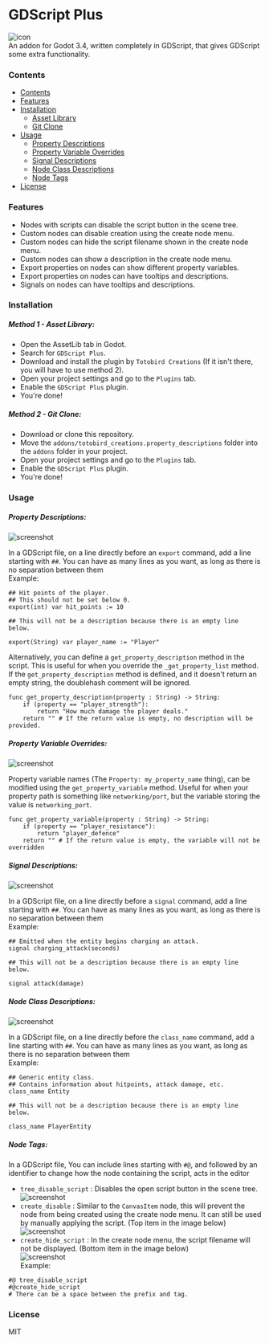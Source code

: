 # GDScript Plus
![icon](https://raw.githubusercontent.com/Totobird-Creations/Godot-GDScript-Plus/main/images/icon.png)<br />
An addon for Godot 3.4, written completely in GDScript, that gives GDScript some extra functionality.

### Contents
- [Contents](#contents)
- [Features](#features)
- [Installation](#installation)
	- [Asset Library](#method-1---asset-library)
	- [Git Clone](#method-2---git-clone)
- [Usage](#usage)
	- [Property Descriptions](#property-descriptions)
	- [Property Variable Overrides](#property-variable-overrides)
	- [Signal Descriptions](#signal-descriptions)
	- [Node Class Descriptions](#node-class-descriptions)
	- [Node Tags](#node-tags)
- [License](#license)

### Features
- Nodes with scripts can disable the script button in the scene tree.
- Custom nodes can disable creation using the create node menu.
- Custom nodes can hide the script filename shown in the create node menu.
- Custom nodes can show a description in the create node menu.
- Export properties on nodes can show different property variables.
- Export properties on nodes can have tooltips and descriptions.
- Signals on nodes can have tooltips and descriptions.

### Installation

##### Method 1 - Asset Library:
- Open the AssetLib tab in Godot.
- Search for `GDScript Plus`.
- Download and install the plugin by `Totobird Creations` (If it isn't there, you will have to use method 2).
- Open your project settings and go to the `Plugins` tab.
- Enable the `GDScript Plus` plugin.
- You're done!

##### Method 2 - Git Clone:
- Download or clone this repository.
- Move the `addons/totobird_creations.property_descriptions` folder into the `addons` folder in your project.
- Open your project settings and go to the `Plugins` tab.
- Enable the `GDScript Plus` plugin.
- You're done!

### Usage

##### Property Descriptions:
![screenshot](https://raw.githubusercontent.com/Totobird-Creations/Godot-GDScript-Plus/main/images/screenshot_property_description.png)<br />

In a GDScript file, on a line directly before an `export` command, add a line starting with `##`. You can have as many lines as you want, as long as there is no separation between them<br />
Example:
```gdscript
## Hit points of the player.
## This should not be set below 0.
export(int) var hit_points := 10
```
```gdscript
## This will not be a description because there is an empty line below.

export(String) var player_name := "Player"
```
Alternatively, you can define a `get_property_description` method in the script. This is useful for when you override the `_get_property_list` method. If the `get_property_description` method is defined, and it doesn't return an empty string, the doublehash comment will be ignored.
```gdscript
func get_property_description(property : String) -> String:
	if (property == "player_strength"):
		return "How much damage the player deals."
	return "" # If the return value is empty, no description will be provided.
```

##### Property Variable Overrides:
![screenshot](https://raw.githubusercontent.com/Totobird-Creations/Godot-GDScript-Plus/main/images/screenshot_variable_override.png)<br />

Property variable names (The `Property: my_property_name` thing), can be modified using the `get_property_variable` method. Useful for when your property path is something like `networking/port`, but the variable storing the value is `networking_port`.
```gdscript
func get_property_variable(property : String) -> String:
	if (property == "player_resistance"):
		return "player_defence"
	return "" # If the return value is empty, the variable will not be overridden
```

##### Signal Descriptions:
![screenshot](https://raw.githubusercontent.com/Totobird-Creations/Godot-GDScript-Plus/main/images/screenshot_signal_description.png)<br />

In a GDScript file, on a line directly before a `signal` command, add a line starting with `##`. You can have as many lines as you want, as long as there is no separation between them<br />
Example:
```gdscript
## Emitted when the entity begins charging an attack.
signal charging_attack(seconds)
```
```gdscript
## This will not be a description because there is an empty line below.

signal attack(damage)
```

##### Node Class Descriptions:
![screenshot](https://raw.githubusercontent.com/Totobird-Creations/Godot-GDScript-Plus/main/images/screenshot_custom_node_description.png)<br />

In a GDScript file, on a line directly before the `class_name` command, add a line starting with `##`. You can have as many lines as you want, as long as there is no separation between them<br />
Example:
```gdscript
## Generic entity class.
## Contains information about hitpoints, attack damage, etc.
class_name Entity
```
```gdscript
## This will not be a description because there is an empty line below.

class_name PlayerEntity
```

##### Node Tags:

In a GDScript file, You can include lines starting with `#@`, and followed by an identifier to change how the node containing the script, acts in the editor<br />
- `tree_disable_script` : Disables the open script button in the scene tree.<br />
![screenshot](https://raw.githubusercontent.com/Totobird-Creations/Godot-GDScript-Plus/main/images/screenshot_custom_node_noscript.png)<br />
- `create_disable` : Similar to the `CanvasItem` node, this will prevent the node from being created using the create node menu. It can still be used by manually applying the script. (Top item in the image below)<br />
![screenshot](https://raw.githubusercontent.com/Totobird-Creations/Godot-GDScript-Plus/main/images/screenshot_custom_node.png)<br />
- `create_hide_script` : In the create node menu, the script filename will not be displayed. (Bottom item in the image below)<br />
![screenshot](https://raw.githubusercontent.com/Totobird-Creations/Godot-GDScript-Plus/main/images/screenshot_custom_node.png)<br />
Example:
```gdscript
#@ tree_disable_script
#@create_hide_script
# There can be a space between the prefix and tag.
```

### License
MIT

